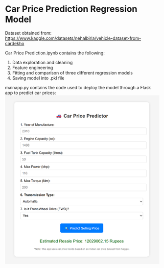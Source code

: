 # Car Price Prediction Regression Model
Dataset obtained from: https://www.kaggle.com/datasets/nehalbirla/vehicle-dataset-from-cardekho

Car Price Prediction.ipynb contains the following:
1. Data exploration and cleaning
2. Feature engineering
3. Fitting and comparison of three different regression models
4. Saving model into .pkl file

mainapp.py contains the code used to deploy the model through a Flask app to predict car prices:
![alt text](image.png)

